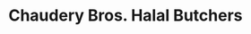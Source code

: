 ---
title: "Chaudery Bros. Halal Butchers"
url: /bristol/chaudery-bros-halal-butchers/
shop: Metzgerei
---